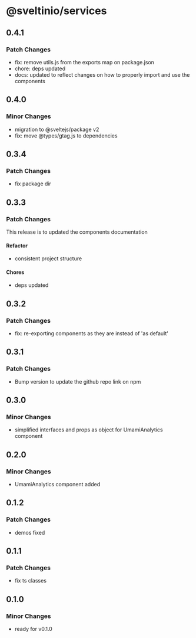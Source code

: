 # @sveltinio/services

## 0.4.1

### Patch Changes

- fix: remove utils.js from the exports map on package.json
- chore: deps updated
- docs: updated to reflect changes on how to properly import and use the components

## 0.4.0

### Minor Changes

- migration to @sveltejs/package v2
- fix: move @types/gtag.js to dependencies

## 0.3.4

### Patch Changes

- fix package dir

## 0.3.3

### Patch Changes

This release is to updated the components documentation

#### Refactor

- consistent project structure

#### Chores

- deps updated

## 0.3.2

### Patch Changes

- fix: re-exporting components as they are instead of 'as default'

## 0.3.1

### Patch Changes

- Bump version to update the github repo link on npm

## 0.3.0

### Minor Changes

- simplified interfaces and props as object for UmamiAnalytics component

## 0.2.0

### Minor Changes

- UmamiAnalytics component added

## 0.1.2

### Patch Changes

- demos fixed

## 0.1.1

### Patch Changes

- fix ts classes

## 0.1.0

### Minor Changes

- ready for v0.1.0
